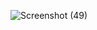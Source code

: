 
![Screenshot (49)](https://github.com/Janani1727/shinchan-css/assets/109611448/a0998c54-bc68-437c-8003-4a69917d400f)

